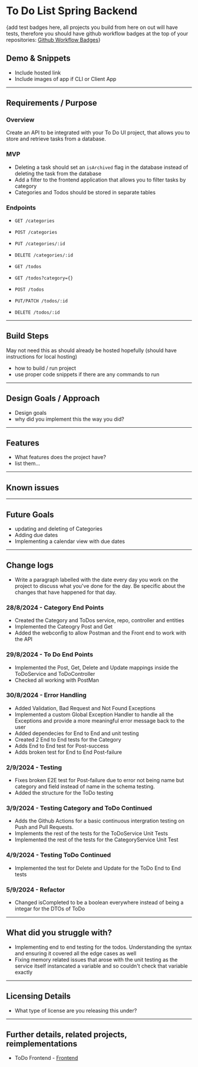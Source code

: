 # To Do List Spring Backend

{add test badges here, all projects you build from here on out will have tests, therefore you should have github workflow badges at the top of your repositories: [Github Workflow Badges](https://docs.github.com/en/actions/monitoring-and-troubleshooting-workflows/adding-a-workflow-status-badge)}

## Demo & Snippets

-   Include hosted link
-   Include images of app if CLI or Client App

---

## Requirements / Purpose

### Overview

Create an API to be integrated with your To Do UI project, that allows you to store and retrieve tasks from a database.

### MVP

- Deleting a task should set an `isArchived` flag in the database instead of deleting the task from the database
- Add a filter to the frontend application that allows you to filter tasks by category
- Categories and Todos should be stored in separate tables

### Endpoints

- `GET /categories`
- `POST /categories`
- `PUT /categories/:id`
- `DELETE /categories/:id`

- `GET /todos`
- `GET /todos?category={}`
- `POST /todos`
- `PUT/PATCH /todos/:id`
- `DELETE /todos/:id`

---

## Build Steps
 May not need this as should already be hosted hopefully (should have instructions for local hosting)
-   how to build / run project
-   use proper code snippets if there are any commands to run

---

## Design Goals / Approach

-   Design goals
-   why did you implement this the way you did?

---

## Features

-   What features does the project have?
-   list them...

---

## Known issues



---

## Future Goals

-   updating and deleting of Categories
-   Adding due dates
-   Implementing a calendar view with due dates

---

## Change logs

-   Write a paragraph labelled with the date every day you work on the project to discuss what you've done for the day. Be specific about the changes that have happened for that day.

### 28/8/2024 - Category End Points

-   Created the Category and ToDos service, repo, controller and entities
-   Implemented the Cateogry Post and Get
-   Added the webconfig to allow Postman and the Front end to work with the API


### 29/8/2024 - To Do End Points

-   Implemented the Post, Get, Delete and Update mappings inside the ToDoService and ToDoController
-   Checked all working with PostMan


### 30/8/2024 - Error Handling

-   Added Validation, Bad Request and Not Found Exceptions
-   Implemented a custom Global Exception Handler to handle all the Exceptions and provide a more meaningful error message back to the user
-   Added dependecies for End to End and unit testing
-   Created 2 End to End tests for the Category
-   Adds End to End test for Post-success
-   Adds broken test for End to End Post-failure


### 2/9/2024 - Testing

-   Fixes broken E2E test for Post-failure due to error not being name but category and field instead of name in the schema testing.
-   Added the structure for the ToDo testing

### 3/9/2024 - Testing Category and ToDo Continued

-   Adds the Github Actions for a basic continuous intergration testing on Push and Pull Requests.
-   Implements the rest of the tests for the ToDoService Unit Tests
-   Implemented the rest of the tests for the CategoryService Unit Test

### 4/9/2024 - Testing ToDo Continued

-   Implemented the test for Delete and Update for the ToDo End to End tests

### 5/9/2024 - Refactor

-   Changed isCompleted to be a boolean everywhere instead of being a integar for the DTOs of ToDo

---

## What did you struggle with?

-   Implementing end to end testing for the todos. Understanding the syntax and ensuring it covered all the edge cases as well
-   Fixing memory related issues that arose with the unit testing as the service itself instancated a variable and so couldn't check that variable exactly

---

## Licensing Details

-   What type of license are you releasing this under?

---

## Further details, related projects, reimplementations

-   ToDo Frontend - [Frontend](https://github.com/Avocado955/todolist-frontend)
